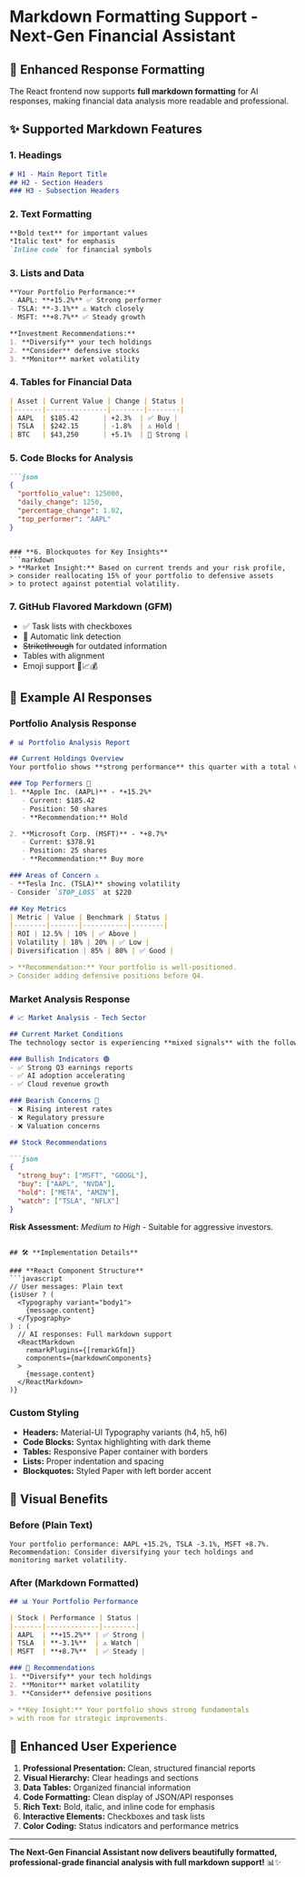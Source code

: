 # Markdown Formatting Support - Next-Gen Financial Assistant

## 🎨 **Enhanced Response Formatting**

The React frontend now supports **full markdown formatting** for AI responses, making financial data analysis more readable and professional.

## ✨ **Supported Markdown Features**

### **1. Headings**
```markdown
# H1 - Main Report Title
## H2 - Section Headers  
### H3 - Subsection Headers
```

### **2. Text Formatting**
```markdown
**Bold text** for important values
*Italic text* for emphasis
`Inline code` for financial symbols
```

### **3. Lists and Data**
```markdown
**Your Portfolio Performance:**
- AAPL: **+15.2%** ✅ Strong performer
- TSLA: **-3.1%** ⚠️ Watch closely
- MSFT: **+8.7%** ✅ Steady growth

**Investment Recommendations:**
1. **Diversify** your tech holdings
2. **Consider** defensive stocks
3. **Monitor** market volatility
```

### **4. Tables for Financial Data**
```markdown
| Asset | Current Value | Change | Status |
|-------|---------------|--------|--------|
| AAPL  | $185.42      | +2.3%  | ✅ Buy |
| TSLA  | $242.15      | -1.8%  | ⚠️ Hold |
| BTC   | $43,250      | +5.1%  | 🚀 Strong |
```

### **5. Code Blocks for Analysis**
```markdown
```json
{
  "portfolio_value": 125000,
  "daily_change": 1250,
  "percentage_change": 1.02,
  "top_performer": "AAPL"
}
```
```

### **6. Blockquotes for Key Insights**
```markdown
> **Market Insight:** Based on current trends and your risk profile, 
> consider reallocating 15% of your portfolio to defensive assets 
> to protect against potential volatility.
```

### **7. GitHub Flavored Markdown (GFM)**
- ✅ Task lists with checkboxes
- 🔗 Automatic link detection
- ~~Strikethrough~~ for outdated information
- Tables with alignment
- Emoji support 🚀📈💰

## 🎯 **Example AI Responses**

### **Portfolio Analysis Response**
```markdown
# 📊 Portfolio Analysis Report

## Current Holdings Overview
Your portfolio shows **strong performance** this quarter with a total value of **$125,430**.

### Top Performers 🚀
1. **Apple Inc. (AAPL)** - *+15.2%* 
   - Current: $185.42
   - Position: 50 shares
   - **Recommendation:** Hold

2. **Microsoft Corp. (MSFT)** - *+8.7%*
   - Current: $378.91  
   - Position: 25 shares
   - **Recommendation:** Buy more

### Areas of Concern ⚠️
- **Tesla Inc. (TSLA)** showing volatility
- Consider `STOP_LOSS` at $220

## Key Metrics
| Metric | Value | Benchmark | Status |
|--------|-------|-----------|--------|
| ROI | 12.5% | 10% | ✅ Above |
| Volatility | 18% | 20% | ✅ Low |
| Diversification | 85% | 80% | ✅ Good |

> **Recommendation:** Your portfolio is well-positioned. 
> Consider adding defensive positions before Q4.
```

### **Market Analysis Response**
```markdown
# 📈 Market Analysis - Tech Sector

## Current Market Conditions
The technology sector is experiencing **mixed signals** with the following trends:

### Bullish Indicators 🟢
- ✅ Strong Q3 earnings reports
- ✅ AI adoption accelerating
- ✅ Cloud revenue growth

### Bearish Concerns 🔴  
- ❌ Rising interest rates
- ❌ Regulatory pressure
- ❌ Valuation concerns

## Stock Recommendations

```json
{
  "strong_buy": ["MSFT", "GOOGL"],
  "buy": ["AAPL", "NVDA"],
  "hold": ["META", "AMZN"],
  "watch": ["TSLA", "NFLX"]
}
```

**Risk Assessment:** *Medium to High* - Suitable for aggressive investors.
```

## 🛠 **Implementation Details**

### **React Component Structure**
```javascript
// User messages: Plain text
{isUser ? (
  <Typography variant="body1">
    {message.content}
  </Typography>
) : (
  // AI responses: Full markdown support
  <ReactMarkdown
    remarkPlugins={[remarkGfm]}
    components={markdownComponents}
  >
    {message.content}
  </ReactMarkdown>
)}
```

### **Custom Styling**
- **Headers:** Material-UI Typography variants (h4, h5, h6)
- **Code Blocks:** Syntax highlighting with dark theme
- **Tables:** Responsive Paper container with borders
- **Lists:** Proper indentation and spacing
- **Blockquotes:** Styled Paper with left border accent

## 🎨 **Visual Benefits**

### **Before (Plain Text)**
```
Your portfolio performance: AAPL +15.2%, TSLA -3.1%, MSFT +8.7%. 
Recommendation: Consider diversifying your tech holdings and monitoring market volatility.
```

### **After (Markdown Formatted)**
```markdown
## 📊 Your Portfolio Performance

| Stock | Performance | Status |
|-------|-------------|--------|
| AAPL  | **+15.2%** | ✅ Strong |
| TSLA  | **-3.1%**  | ⚠️ Watch |
| MSFT  | **+8.7%**  | ✅ Steady |

### 🎯 Recommendations
1. **Diversify** your tech holdings
2. **Monitor** market volatility  
3. **Consider** defensive positions

> **Key Insight:** Your portfolio shows strong fundamentals 
> with room for strategic improvements.
```

## 🚀 **Enhanced User Experience**

1. **Professional Presentation:** Clean, structured financial reports
2. **Visual Hierarchy:** Clear headings and sections
3. **Data Tables:** Organized financial information
4. **Code Formatting:** Clean display of JSON/API responses
5. **Rich Text:** Bold, italic, and inline code for emphasis
6. **Interactive Elements:** Checkboxes and task lists
7. **Color Coding:** Status indicators and performance metrics

---

**The Next-Gen Financial Assistant now delivers beautifully formatted, professional-grade financial analysis with full markdown support!** 📊✨
